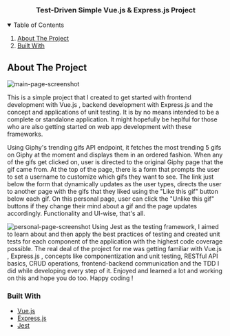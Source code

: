 <br />
<p align="center">

  <h3 align="center">Test-Driven Simple Vue.js & Express.js Project</h3>


</p>



<!-- TABLE OF CONTENTS -->
<details open="open">
  <summary>Table of Contents</summary>
  <ol>
    <li>
      <a href="#about-the-project">About The Project</a>    
        <li><a href="#built-with">Built With</a></li>
    </li>
  </ol>
</details>



<!-- ABOUT THE PROJECT -->
## About The Project
![main-page-screenshot](https://user-images.githubusercontent.com/52625118/108173430-2d191a00-710f-11eb-9b38-4e1341eed874.png)

This is a simple project that I created to get started with frontend development with Vue.js , backend development with Express.js and the concept and applications of unit testing. It is by no means intended to be a complete or standalone application.
It might hopefully be heplful for those who are also getting started on web app development with these frameworks. 

Using Giphy's trending gifs API endpoint, it fetches the most trending 5 gifs on Giphy at the moment and displays them in an ordered fashion. When any of the gifs get clicked on, user is directed to the original Giphy page that the gif came from. 
At the top of the page, there is a form that prompts the user to set a username to customize which gifs they want to see. The link just below the form that dynamically updates as the user types, directs the user to another page with the gifs that they 
liked using the "Like this gif" button below each gif. On this personal page, user can click the "Unlike this gif" buttons if they change their mind about a gif and the page updates accordingly. Functionality and UI-wise, that's all. 

![personal-page-screenshot](https://user-images.githubusercontent.com/52625118/108173503-3efabd00-710f-11eb-996e-4ca5b5702ca7.png)
Using Jest as the testing framework, I aimed to learn about and then apply the best practices of testing and created unit tests for each component of the application with the highest code coverage possible.
The real deal of the project for me was getting familiar with Vue.js , Express.js , concepts like componentization and unit testing, RESTful API basics, CRUD operations, frontend-backend communication and the TDD I did  while developing every step of it. 
Enjoyed and learned a lot and working on this and hope you do too. Happy coding !



### Built With


* [Vue.js](https://vuejs.org/)
* [Express.js](https://expressjs.com/)
* [Jest](https://jestjs.io/)
